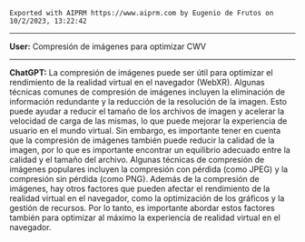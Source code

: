 
```
Exported with AIPRM https://www.aiprm.com by Eugenio de Frutos on 10/2/2023, 13:22:42
```

---


**User:**
Compresión de imágenes para optimizar CWV

---

**ChatGPT:**
La compresión de imágenes puede ser útil para optimizar el rendimiento de la realidad virtual en el navegador (WebXR). Algunas técnicas comunes de compresión de imágenes incluyen la eliminación de información redundante y la reducción de la resolución de la imagen. Esto puede ayudar a reducir el tamaño de los archivos de imagen y acelerar la velocidad de carga de las mismas, lo que puede mejorar la experiencia de usuario en el mundo virtual.
Sin embargo, es importante tener en cuenta que la compresión de imágenes también puede reducir la calidad de la imagen, por lo que es importante encontrar un equilibrio adecuado entre la calidad y el tamaño del archivo. Algunas técnicas de compresión de imágenes populares incluyen la compresión con pérdida (como JPEG) y la compresión sin pérdida (como PNG).
Además de la compresión de imágenes, hay otros factores que pueden afectar el rendimiento de la realidad virtual en el navegador, como la optimización de los gráficos y la gestión de recursos. Por lo tanto, es importante abordar estos factores también para optimizar al máximo la experiencia de realidad virtual en el navegador.
